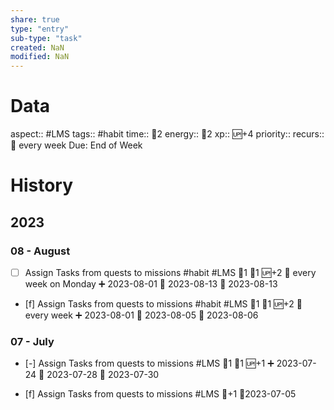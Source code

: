 ```yaml
---
share: true
type: "entry"
sub-type: "task"
created: NaN 
modified: NaN
---
```

# Data
aspect:: #LMS
tags:: #habit
time:: 🍅2
energy:: 🥄2
xp:: 🆙+4
priority:: 
recurs:: 🔁 every week
Due: End of Week
# History
## 2023
### 08 - August
- [ ] Assign Tasks from quests to missions #habit #LMS 🍅1 🥄1 🆙+2 🔁 every week on Monday ➕ 2023-08-01 🛫 2023-08-13 📅 2023-08-13
- [f] Assign Tasks from quests to missions #habit #LMS 🍅1 🥄1 🆙+2 🔁 every week ➕ 2023-08-01 🛫 2023-08-05 📅 2023-08-06
### 07 - July
- [-] Assign Tasks from quests to missions #LMS 🍅1 🥄1 🆙+1 ➕ 2023-07-24 🛫 2023-07-28 📅 2023-07-30





- [f] Assign Tasks from quests to missions #LMS 🥄+1  📆2023-07-05